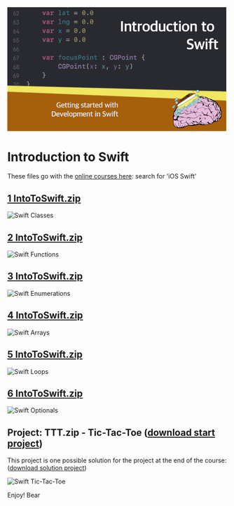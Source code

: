 <img src="https://raw.githubusercontent.com/bearc0025/onlineCourses/main/IntroToSwift/icon.png" alt="Introduction to Swift" style="width:500px;"/>

# Introduction to Swift

These files go with the [online courses here](https://amzn.to/3p0yrZk): search for 'iOS Swift'

## [1 IntoToSwift.zip](https://github.com/bearc0025/onlineCourses/raw/main/IntroToSwift/1%20IntroToSwift.zip)

<img src="https://s3.amazonaws.com/CAPS-SSE/soju/ae8d/b83e46bc-4b7d-468a-b80d-1bbb24eeaa99/SOJU_IMAGE?versionId=3jOIDsHJZAaKJ4NNRRioDEqei27Iz0tG&X-Amz-Algorithm=AWS4-HMAC-SHA256&X-Amz-Date=20220809T123125Z&X-Amz-SignedHeaders=host&X-Amz-Expires=7200&X-Amz-Credential=AKIAWBV6LQ4QPLOTC37V%2F20220809%2Fus-east-1%2Fs3%2Faws4_request&X-Amz-Signature=9e0afd8e0bfc1c40ad85b19817595db0aca1b84ffe548378305618aa10fdc5eb" alt="Swift Classes" style="width:200px;"/>


## [2 IntoToSwift.zip](https://github.com/bearc0025/onlineCourses/raw/main/IntroToSwift/2%20IntroToSwift.zip)

<img src="https://s3.amazonaws.com/CAPS-SSE/soju/2c5e/a87f0e7a-ff8e-40f9-8af9-2b70c37d95d7/SOJU_IMAGE?versionId=OmjqTlc8LtO.s5UGDIb9zDCTw0sNyDYy&X-Amz-Algorithm=AWS4-HMAC-SHA256&X-Amz-Date=20220809T123359Z&X-Amz-SignedHeaders=host&X-Amz-Expires=7200&X-Amz-Credential=AKIAWBV6LQ4QPLOTC37V%2F20220809%2Fus-east-1%2Fs3%2Faws4_request&X-Amz-Signature=2eeb9ca7ee5d46a36db6873006544b5835eda42b556f459d786d243139d4e9d3" alt="Swift Functions" style="width:200px;"/>

## [3 IntoToSwift.zip](https://github.com/bearc0025/onlineCourses/raw/main/IntroToSwift/3%20IntroToSwift.zip)

<img src="https://s3.amazonaws.com/CAPS-SSE/soju/4876/13b49a9e-3f31-4897-9ce4-621f78b23d91/SOJU_IMAGE?versionId=m0Klwmu9A_vP_T5GIfYvNoDke3Nh4mil&X-Amz-Algorithm=AWS4-HMAC-SHA256&X-Amz-Date=20220809T123503Z&X-Amz-SignedHeaders=host&X-Amz-Expires=7200&X-Amz-Credential=AKIAWBV6LQ4QPLOTC37V%2F20220809%2Fus-east-1%2Fs3%2Faws4_request&X-Amz-Signature=edd7eac5344e404fc870e0b6723f1619ced817fe5bd69a59b6f3a04412fbfca1" alt="Swift Enumerations" style="width:200px;"/>

## [4 IntoToSwift.zip](https://github.com/bearc0025/onlineCourses/raw/main/IntroToSwift/4%20IntroToSwift.zip)

<img src="https://s3.amazonaws.com/CAPS-SSE/soju/c074/f29214ff-2d0f-4631-8e75-ff650ac66e82/SOJU_IMAGE?versionId=6XWLC5WeauRhjDL6kLKWto.BjgA9Mcch&X-Amz-Algorithm=AWS4-HMAC-SHA256&X-Amz-Date=20220809T123555Z&X-Amz-SignedHeaders=host&X-Amz-Expires=7200&X-Amz-Credential=AKIAWBV6LQ4QPLOTC37V%2F20220809%2Fus-east-1%2Fs3%2Faws4_request&X-Amz-Signature=d211b5bdef70f7987dcd95d95daeabdecec477afb73a68fd2add3c52c56d76e5" alt="Swift Arrays" style="width:200px;"/>

## [5 IntoToSwift.zip](https://github.com/bearc0025/onlineCourses/raw/main/IntroToSwift/5%20IntroToSwift.zip)

<img src="https://s3.amazonaws.com/CAPS-SSE/soju/9e3d/c81d7d4e-7bfb-4e59-8340-94f8aea12ea1/SOJU_IMAGE?versionId=oscjJTUiDR5SZkf94nG1H5v3i241DkGF&X-Amz-Algorithm=AWS4-HMAC-SHA256&X-Amz-Date=20220809T123624Z&X-Amz-SignedHeaders=host&X-Amz-Expires=7200&X-Amz-Credential=AKIAWBV6LQ4QPLOTC37V%2F20220809%2Fus-east-1%2Fs3%2Faws4_request&X-Amz-Signature=2682ad584e4042fe27d766ee2bdb49b7198087a8eb21100c6dbd6b4e33a55567" alt="Swift Loops" style="width:200px;"/>

## [6 IntoToSwift.zip](https://github.com/bearc0025/onlineCourses/raw/main/IntroToSwift/6%20IntroToSwift.zip)

<img src="https://s3.amazonaws.com/CAPS-SSE/soju/5494/32e42b12-264a-4173-89f0-c247d7196310/SOJU_IMAGE?versionId=vl5219aJ75HGazEi1KoB4W2y5yb2Srfv&X-Amz-Algorithm=AWS4-HMAC-SHA256&X-Amz-Date=20220809T123731Z&X-Amz-SignedHeaders=host&X-Amz-Expires=7200&X-Amz-Credential=AKIAWBV6LQ4QPLOTC37V%2F20220809%2Fus-east-1%2Fs3%2Faws4_request&X-Amz-Signature=bdd5de2887f278d8aedc190c7952d85ac5711e28ca9bcfe9497169ede1bd6302" alt="Swift Optionals" style="width:200px;"/>

## Project: TTT.zip - Tic-Tac-Toe ([download start project](https://github.com/bearc0025/onlineCourses/raw/main/IntroToSwift/TTT.zip))

This project is one possible solution for the project at the end of the course: ([download solution project](https://github.com/bearc0025/onlineCourses/raw/main/IntroToSwift/TTT_end.zip))

<img src="https://s3.amazonaws.com/CAPS-SSE/soju/3bf6/ec22f703-1071-4aee-9b2e-3bc28cb2d49f/SOJU_IMAGE?versionId=fIQ7dm1hayZnCm7xCgJogO2M5.djF7YD&X-Amz-Algorithm=AWS4-HMAC-SHA256&X-Amz-Date=20220809T123840Z&X-Amz-SignedHeaders=host&X-Amz-Expires=7200&X-Amz-Credential=AKIAWBV6LQ4QPLOTC37V%2F20220809%2Fus-east-1%2Fs3%2Faws4_request&X-Amz-Signature=99597fa1fb439bf2612c99774e7c769620eb30bb91bc7d67cf0ec9ac210a738f" alt="Swift Tic-Tac-Toe" style="width:200px;"/>

Enjoy!
Bear
